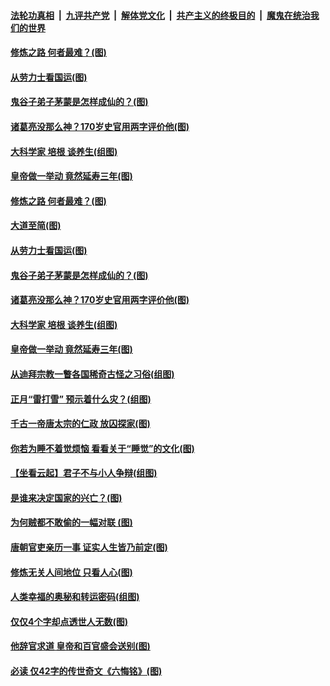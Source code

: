 

####  [法轮功真相](../../../../basic/blob/master/README.md?t=03060901) &nbsp;|&nbsp; [九评共产党](../../../../9ping.md/blob/master/README.md?t=03060901) &nbsp;|&nbsp; [解体党文化](../../../../jtdwh.md/blob/master/README.md?t=03060901)  &nbsp;|&nbsp; [共产主义的终极目的](../../../../gczydzjmd.md/blob/master/README.md?t=03060901) &nbsp;|&nbsp; [魔鬼在统治我们的世界](../../../../mgztzwmdsj.md/blob/master/README.md?t=03060901) 

#### [修炼之路 何者最难？(图)](../pages/p7/964443.md?t=03060901) 

#### [从劳力士看国运(图)](../pages/p7/963980.md?t=03060901) 

#### [鬼谷子弟子茅蒙是怎样成仙的？(图)](../pages/p7/964144.md?t=03060901) 

#### [诸葛亮没那么神？170岁史官用两字评价他(图)](../pages/p7/885484.md?t=03060901) 

#### [大科学家 培根 谈养生(组图)](../pages/p7/963968.md?t=03060901) 

#### [皇帝做一举动 竟然延寿三年(图)](../pages/p7/964154.md?t=03060901) 

#### [修炼之路 何者最难？(图)](../pages/p7/964443.md?t=03060901) 

#### [大道至简(图)](../pages/p7/964063.md?t=03060901) 

#### [从劳力士看国运(图)](../pages/p7/963980.md?t=03060901) 

#### [鬼谷子弟子茅蒙是怎样成仙的？(图)](../pages/p7/964144.md?t=03060901) 

#### [诸葛亮没那么神？170岁史官用两字评价他(图)](../pages/p7/885484.md?t=03060901) 

#### [大科学家 培根 谈养生(组图)](../pages/p7/963968.md?t=03060901) 

#### [皇帝做一举动 竟然延寿三年(图)](../pages/p7/964154.md?t=03060901) 

#### [从迪拜宗教一瞥各国稀奇古怪之习俗(组图)](../pages/p7/963940.md?t=03060901) 

#### [正月“雷打雪” 预示着什么灾？(组图)](../pages/p7/964109.md?t=03060901) 

#### [千古一帝唐太宗的仁政 放囚探家(图)](../pages/p7/964089.md?t=03060901) 

#### [你若为睡不着觉烦恼 看看关于“睡觉”的文化(图)](../pages/p7/963927.md?t=03060901) 

#### [【坐看云起】君子不与小人争辩(组图)](../pages/p7/619553.md?t=03060901) 

#### [是谁来决定国家的兴亡？(图)](../pages/p7/964102.md?t=03060901) 

#### [为何贼都不敢偷的一幅对联 (图)](../pages/p7/963963.md?t=03060901) 

#### [唐朝官吏亲历一事 证实人生皆乃前定(图)](../pages/p7/964017.md?t=03060901) 

#### [修炼无关人间地位 只看人心(图)](../pages/p7/964097.md?t=03060901) 

#### [人类幸福的奥秘和转运密码(组图)](../pages/p7/960947.md?t=03060901) 

#### [仅仅4个字却点透世人无数(图)](../pages/p7/963734.md?t=03060901) 

#### [他辞官求道 皇帝和百官盛会送别(图)](../pages/p7/963811.md?t=03060901) 

#### [必读 仅42字的传世奇文《六悔铭》(图)](../pages/p7/963991.md?t=03060901) 

